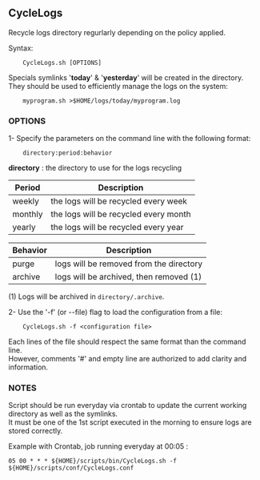 ## CycleLogs ##

Recycle logs directory regurlarly depending on the policy applied.

Syntax:
```
    CycleLogs.sh [OPTIONS]
```

Specials symlinks '**today**' & '**yesterday**' will be created in the directory.  
They should be used to efficiently manage the logs on the system:  
```
    myprogram.sh >$HOME/logs/today/myprogram.log
```

### OPTIONS ###

1- Specify the parameters on the command line with the following format:  
```
    directory:period:behavior
```
**directory** : the directory to use for the logs recycling  

| Period  | Description                           |
| --------|---------------------------------------|
| weekly  | the logs will be recycled every week  |
| monthly | the logs will be recycled every month |
| yearly  | the logs will be recycled every year  |

| Behavior | Description                             |
| ---------|-----------------------------------------|
| purge    | logs will be removed from the directory |
| archive  | logs will be archived, then removed (1) |

(1) Logs will be archived in `directory/.archive`.



2- Use the '-f' (or --file) flag to load the configuration from a file:
```
    CycleLogs.sh -f <configuration file>
```

Each lines of the file should respect the same format than the command line.  
However, comments '#' and empty line are authorized to add clarity and information.


### NOTES ###

Script should be run everyday via crontab to update the current working directory as well as the symlinks.  
It must be one of the 1st script executed in the morning to ensure logs are stored correctly. 

Example with Crontab, job running everyday at 00:05 :
```
05 00 * * * ${HOME}/scripts/bin/CycleLogs.sh -f ${HOME}/scripts/conf/CycleLogs.conf
```